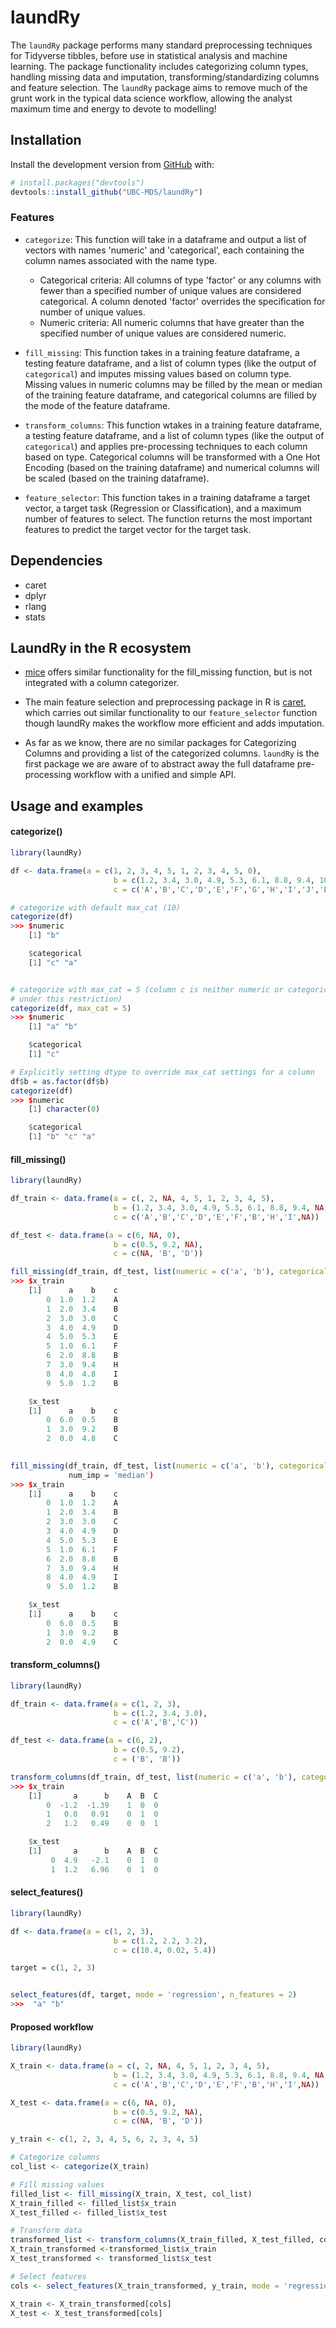 
<!-- README.md is generated from README.Rmd. Please edit that file -->

# laundRy

<!-- badges: start -->

<!-- badges: end -->

The `laundRy` package performs many standard preprocessing techniques
for Tidyverse tibbles, before use in statistical analysis and machine
learning. The package functionality includes categorizing column types,
handling missing data and imputation, transforming/standardizing columns
and feature selection. The `laundRy` package aims to remove much of the
grunt work in the typical data science workflow, allowing the analyst
maximum time and energy to devote to modelling\!

## Installation

Install the development version from [GitHub](https://github.com/) with:

``` r
# install.packages("devtools")
devtools::install_github("UBC-MDS/laundRy")
```

### Features

  - `categorize`: This function will take in a dataframe and output a
    list of vectors with names 'numeric' and 'categorical', each containing the column names associated with the name type.
      - Categorical criteria: All columns of type 'factor' or any columns with fewer than a specified number of unique values are considered categorical. A column denoted 'factor' overrides the specification for number of unique values.
      - Numeric criteria: All numeric columns that have greater than the specified number of unique values are considered numeric.

  - `fill_missing`: This function takes in a training feature dataframe, a testing feature dataframe, and a list of column types (like the output of `categorical`) and imputes missing values based on column type. Missing values in numeric columns may be filled by the mean or median of the training feature dataframe, and categorical columns are filled by the mode of the feature dataframe.

  - `transform_columns`: This function wtakes in a training feature dataframe, a testing feature dataframe, and a list of column types (like the output of `categorical`) and applies pre-processing techniques to each column based on type. Categorical columns
  will be transformed with a One Hot Encoding (based on the training dataframe) and numerical columns will be scaled (based on the training dataframe).

  - `feature_selector`: This function takes in a training dataframe a target vector, a target task (Regression or Classification), and a maximum number of features to select. The
    function returns the most important features to predict the target vector for the target task.

## Dependencies

  - caret
  - dplyr
  - rlang
  - stats

## LaundRy in the R ecosystem

  - [mice](https://cran.r-project.org/web/packages/mice/mice.pdf) offers
    similar functionality for the fill\_missing function, but is not
    integrated with a column categorizer.

  - The main feature selection and preprocessing package in R is
    [caret](https://cran.r-project.org/web/packages/caret/caret.pdf),
    which carries out similar functionality to our `feature_selector`
    function though laundRy makes the workflow more efficient and adds
    imputation.

  - As far as we know, there are no similar packages for Categorizing
    Columns and providing a list of the categorized columns. `laundRy`
    is the first package we are aware of to abstract away the full
    dataframe pre-processing workflow with a unified and simple API.


## Usage and examples

#### categorize()

```R
library(laundRy)

df <- data.frame(a = c(1, 2, 3, 4, 5, 1, 2, 3, 4, 5, 0),
                       b = c(1.2, 3.4, 3.0, 4.9, 5.3, 6.1, 8.8, 9.4, 10.4, 1.3, 0.0),
                       c = c('A','B','C','D','E','F','G','H','I','J','B'))

# categorize with default max_cat (10)
categorize(df)
>>> $numeric
    [1] "b"

    $categorical
    [1] "c" "a"


# categorize with max_cat = 5 (column c is neither numeric or categorical 
# under this restriction)
categorize(df, max_cat = 5)
>>> $numeric
    [1] "a" "b"

    $categorical
    [1] "c"

# Explicitly setting dtype to override max_cat settings for a column
df$b = as.factor(df$b)
categorize(df)
>>> $numeric
    [1] character(0)

    $categorical
    [1] "b" "c" "a"
```

#### fill_missing()

```R
library(laundRy)

df_train <- data.frame(a = c(, 2, NA, 4, 5, 1, 2, 3, 4, 5),
                       b = (1.2, 3.4, 3.0, 4.9, 5.3, 6.1, 8.8, 9.4, NA, 1.2),
                       c = c('A','B','C','D','E','F','B','H','I',NA))

df_test <- data.frame(a = c(6, NA, 0),
                       b = c(0.5, 9.2, NA),
                       c = c(NA, 'B', 'D'))

fill_missing(df_train, df_test, list(numeric = c('a', 'b'), categorical = c('c')))
>>> $x_train
    [1]      a    b    c
        0  1.0  1.2    A
        1  2.0  3.4    B
        2  3.0  3.0    C
        3  4.0  4.9    D
        4  5.0  5.3    E
        5  1.0  6.1    F
        6  2.0  8.8    B
        7  3.0  9.4    H
        8  4.0  4.8    I
        9  5.0  1.2    B

    $x_test
    [1]      a    b    c
        0  6.0  0.5    B
        1  3.0  9.2    B
        2  0.0  4.8    C
    

fill_missing(df_train, df_test, list(numeric = c('a', 'b'), categorical = c('c'))) 
             num_imp = 'median')
>>> $x_train
    [1]      a    b    c
        0  1.0  1.2    A
        1  2.0  3.4    B
        2  3.0  3.0    C
        3  4.0  4.9    D
        4  5.0  5.3    E
        5  1.0  6.1    F
        6  2.0  8.8    B
        7  3.0  9.4    H
        8  4.0  4.9    I
        9  5.0  1.2    B

    $x_test
    [1]      a    b    c
        0  6.0  0.5    B
        1  3.0  9.2    B
        2  0.0  4.9    C
```

#### transform_columns()

```R
library(laundRy)

df_train <- data.frame(a = c(1, 2, 3),
                       b = c(1.2, 3.4, 3.0),
                       c = c('A','B','C'))

df_test <- data.frame(a = c(6, 2),
                       b = c(0.5, 9.2),
                       c = ('B', 'B'))

transform_columns(df_train, df_test, list(numeric = c('a', 'b'), categorical = c('c')))
>>> $x_train
    [1]       a      b    A  B  C
        0  -1.2  -1.39    1  0  0
        1   0.0   0.91    0  1  0
        2   1.2   0.49    0  0  1

    $x_test
    [1]       a      b    A  B  C
         0  4.9   -2.1    0  1  0
         1  1.2   6.96    0  1  0
```

#### select_features()

```R
library(laundRy)

df <- data.frame(a = c(1, 2, 3),
                       b = c(1.2, 2.2, 3.2),
                       c = c(10.4, 0.02, 5.4))

target = c(1, 2, 3)


select_features(df, target, mode = 'regression', n_features = 2)
>>>  "a" "b"
```

#### Proposed workflow

```R
library(laundRy)

X_train <- data.frame(a = c(, 2, NA, 4, 5, 1, 2, 3, 4, 5),
                       b = (1.2, 3.4, 3.0, 4.9, 5.3, 6.1, 8.8, 9.4, NA, 1.2),
                       c = c('A','B','C','D','E','F','B','H','I',NA))

X_test <- data.frame(a = c(6, NA, 0),
                       b = c(0.5, 9.2, NA),
                       c = c(NA, 'B', 'D'))

y_train <- c(1, 2, 3, 4, 5, 6, 2, 3, 4, 5)

# Categorize columns
col_list <- categorize(X_train)

# Fill missing values
filled_list <- fill_missing(X_train, X_test, col_list)
X_train_filled <- filled_list$x_train
X_test_filled <- filled_list$x_test

# Transform data
transformed_list <- transform_columns(X_train_filled, X_test_filled, col_list)
X_train_transformed <-transformed_list$x_train
X_test_transformed <- transformed_list$x_test

# Select features
cols <- select_features(X_train_transformed, y_train, mode = 'regression')

X_train <- X_train_transformed[cols]
X_test <- X_test_transformed[cols]

```

